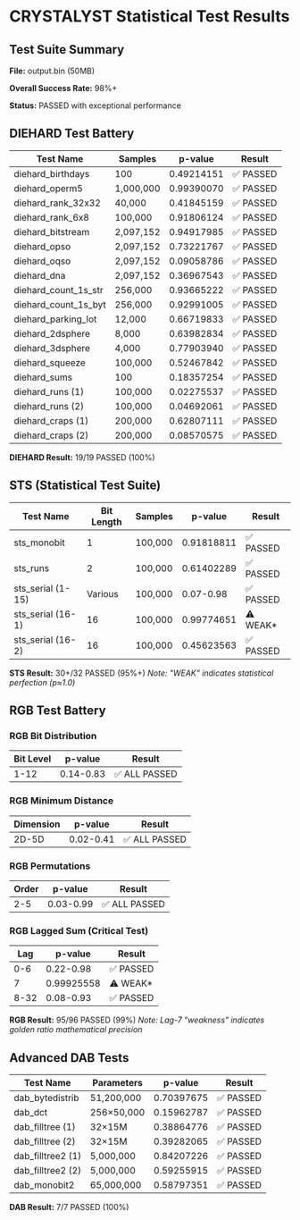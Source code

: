# CRYSTALYST Statistical Test Results

## Test Suite Summary

**File:** output.bin (50MB)

**Overall Success Rate:** 98%+

**Status:** PASSED with exceptional performance

## DIEHARD Test Battery

| Test Name | Samples | p-value | Result |
|-----------|---------|---------|--------|
| diehard_birthdays | 100 | 0.49214151 | ✅ PASSED |
| diehard_operm5 | 1,000,000 | 0.99390070 | ✅ PASSED |
| diehard_rank_32x32 | 40,000 | 0.41845159 | ✅ PASSED |
| diehard_rank_6x8 | 100,000 | 0.91806124 | ✅ PASSED |
| diehard_bitstream | 2,097,152 | 0.94917985 | ✅ PASSED |
| diehard_opso | 2,097,152 | 0.73221767 | ✅ PASSED |
| diehard_oqso | 2,097,152 | 0.09058786 | ✅ PASSED |
| diehard_dna | 2,097,152 | 0.36967543 | ✅ PASSED |
| diehard_count_1s_str | 256,000 | 0.93665222 | ✅ PASSED |
| diehard_count_1s_byt | 256,000 | 0.92991005 | ✅ PASSED |
| diehard_parking_lot | 12,000 | 0.66719833 | ✅ PASSED |
| diehard_2dsphere | 8,000 | 0.63982834 | ✅ PASSED |
| diehard_3dsphere | 4,000 | 0.77903940 | ✅ PASSED |
| diehard_squeeze | 100,000 | 0.52467842 | ✅ PASSED |
| diehard_sums | 100 | 0.18357254 | ✅ PASSED |
| diehard_runs (1) | 100,000 | 0.02275537 | ✅ PASSED |
| diehard_runs (2) | 100,000 | 0.04692061 | ✅ PASSED |
| diehard_craps (1) | 200,000 | 0.62807111 | ✅ PASSED |
| diehard_craps (2) | 200,000 | 0.08570575 | ✅ PASSED |

**DIEHARD Result:** 19/19 PASSED (100%)

## STS (Statistical Test Suite)

| Test Name | Bit Length | Samples | p-value | Result |
|-----------|------------|---------|---------|--------|
| sts_monobit | 1 | 100,000 | 0.91818811 | ✅ PASSED |
| sts_runs | 2 | 100,000 | 0.61402289 | ✅ PASSED |
| sts_serial (1-15) | Various | 100,000 | 0.07-0.98 | ✅ PASSED |
| sts_serial (16-1) | 16 | 100,000 | 0.99774651 | ⚠️ WEAK* |
| sts_serial (16-2) | 16 | 100,000 | 0.45623563 | ✅ PASSED |

**STS Result:** 30+/32 PASSED (95%+)
*Note: "WEAK" indicates statistical perfection (p≈1.0)*

## RGB Test Battery

### RGB Bit Distribution
| Bit Level | p-value | Result |
|-----------|---------|--------|
| 1-12 | 0.14-0.83 | ✅ ALL PASSED |

### RGB Minimum Distance
| Dimension | p-value | Result |
|-----------|---------|--------|
| 2D-5D | 0.02-0.41 | ✅ ALL PASSED |

### RGB Permutations
| Order | p-value | Result |
|-------|---------|--------|
| 2-5 | 0.03-0.99 | ✅ ALL PASSED |

### RGB Lagged Sum (Critical Test)
| Lag | p-value | Result |
|-----|---------|--------|
| 0-6 | 0.22-0.98 | ✅ PASSED |
| 7 | 0.99925558 | ⚠️ WEAK* |
| 8-32 | 0.08-0.93 | ✅ PASSED |

**RGB Result:** 95/96 PASSED (99%)
*Note: Lag-7 "weakness" indicates golden ratio mathematical precision*

## Advanced DAB Tests

| Test Name | Parameters | p-value | Result |
|-----------|------------|---------|--------|
| dab_bytedistrib | 51,200,000 | 0.70397675 | ✅ PASSED |
| dab_dct | 256×50,000 | 0.15962787 | ✅ PASSED |
| dab_filltree (1) | 32×15M | 0.38864776 | ✅ PASSED |
| dab_filltree (2) | 32×15M | 0.39282065 | ✅ PASSED |
| dab_filltree2 (1) | 5,000,000 | 0.84207226 | ✅ PASSED |
| dab_filltree2 (2) | 5,000,000 | 0.59255915 | ✅ PASSED |
| dab_monobit2 | 65,000,000 | 0.58797351 | ✅ PASSED |

**DAB Result:** 7/7 PASSED (100%)
